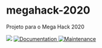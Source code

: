 # megahack-2020
Projeto para o Mega Hack 2020

<p>
  <img src="https://img.shields.io/badge/version-1.0.0-blue.svg?cacheSeconds=2592000" target="https://github.com/hpbonfim/megahack-2020#readme" />
  <a href="https://github.com/hpbonfim/megahack-2020#readme">
    <img alt="Documentation" src="https://img.shields.io/badge/documentation-yes-brightgreen.svg" target="https://github.com/hpbonfim/megahack-2020#readme" />
  </a>
  <a href="https://github.com/hpbonfim/megahack-2020/graphs/commit-activity">
    <img alt="Maintenance" src="https://img.shields.io/badge/Maintained%3F-yes-green.svg" target="https://github.com/hpbonfim/megahack-2020#readme" />
  </a>
</p>